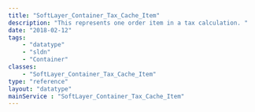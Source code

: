 ```yaml
---
title: "SoftLayer_Container_Tax_Cache_Item"
description: "This represents one order item in a tax calculation. "
date: "2018-02-12"
tags:
    - "datatype"
    - "sldn"
    - "Container"
classes:
    - "SoftLayer_Container_Tax_Cache_Item"
type: "reference"
layout: "datatype"
mainService : "SoftLayer_Container_Tax_Cache_Item"
---
```

